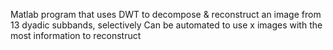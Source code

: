 Matlab program that uses DWT to decompose & reconstruct an image from 13 dyadic subbands, selectively
Can be automated to use x images with the most information to reconstruct
